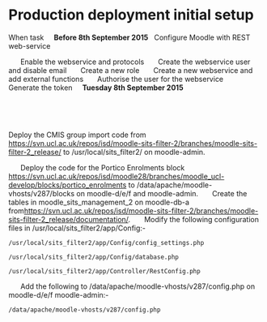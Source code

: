# Production deployment initial setup

When
task
 
 
**Before 8th September 2015**
 
Configure Moodle with REST web-service

 
 
 
Enable the webservice and protocols
 
 
 
Create the webservice user and disable email
 
 
 
Create a new role
 
 
 
Create a new webservice and add external functions
 
 
 
Authorise the user for the webservice
 
 
 
Generate the token
 
 
**Tuesday 8th September 2015**
 

 

 

Deploy the CMIS group import code from <https://svn.ucl.ac.uk/repos/isd/moodle-sits-filter-2/branches/moodle-sits-filter-2_release/> to /usr/local/sits\_filter2/ on moodle-admin.

 
 
 
Deploy the code for the Portico Enrolments block <https://svn.ucl.ac.uk/repos/isd/moodle28/branches/moodle_ucl-develop/blocks/portico_enrolments>
to /data/apache/moodle-vhosts/v287/blocks on moodle-d/e/f and moodle-admin.
 
 
 
Create the tables in moodle\_sits\_management\_2 on moodle-db-a from<https://svn.ucl.ac.uk/repos/isd/moodle-sits-filter-2/branches/moodle-sits-filter-2_release/documentation/>.
 
 
 
Modify the following configuration files in /usr/local/sits\_filter2/app/Config:-

    /usr/local/sits_filter2/app/Config/config_settings.php

    /usr/local/sits_filter2/app/Config/database.php

    /usr/local/sits_filter2/app/Controller/RestConfig.php

 
 
 
Add the following to /data/apache/moodle-vhosts/v287/config.php on moodle-d/e/f moodle-admin:-

    /data/apache/moodle-vhosts/v287/config.php

 
 
 
 
 
 
 
 
 
 
 
 
 
 
 
 
 
 
 
 
 
 
 
 
 
 
 
 
 
 
 
 
 
 
 
 
 
 
 
 
 
 
